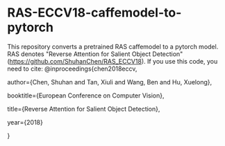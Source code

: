 # RAS-ECCV18-caffemodel-to-pytorch
This repository converts a pretrained RAS caffemodel to a pytorch model. RAS denotes "Reverse Attention for Salient Object Detection" (https://github.com/ShuhanChen/RAS_ECCV18). If you use this code, you need to cite:
@inproceedings{chen2018eccv, 

  author={Chen, Shuhan and Tan, Xiuli and Wang, Ben and Hu, Xuelong}, 
  
  booktitle={European Conference on Computer Vision}, 
  
  title={Reverse Attention for Salient Object Detection}, 
  
  year={2018}
  
} 
